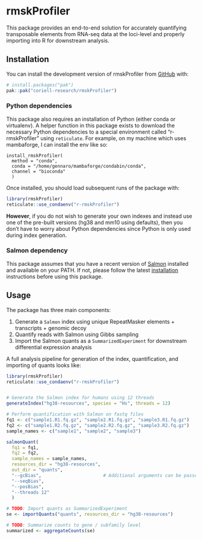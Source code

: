 
<!-- README.md is generated from README.Rmd. Please edit that file -->

# rmskProfiler

<!-- badges: start -->
<!-- badges: end -->

This package provides an end-to-end solution for accurately quantifying
transposable elements from RNA-seq data at the loci-level and properly
importing into R for downstream analysis.

## Installation

You can install the development version of rmskProfiler from
[GitHub](https://github.com/) with:

``` r
# install.packages("pak")
pak::pak("coriell-research/rmskProfiler")
```

### Python dependencies

This package also requires an installation of Python (either conda or
virtualenv). A helper function in this package exists to download the
necessary Python dependencies to a special environment called
“r-rmskProfiler” using `reticulate`. For example, on my machine which
uses mambaforge, I can install the env like so:

    install_rmskProfiler(
      method = "conda",
      conda = "/home/gennaro/mambaforge/condabin/conda",
      channel = "bioconda"
      )

Once installed, you should load subsequent runs of the package with:

``` r
library(rmskProfiler)
reticulate::use_condaenv("r-rmskProfiler")
```

**However**, if you do not wish to generate your own indexes and instead
use one of the pre-built versions (hg38 and mm10 using defaults), then
you don’t have to worry about Python dependencies since Python is only
used during index generation.

### Salmon dependency

This package assumes that you have a recent version of
[Salmon](https://salmon.readthedocs.io/en/latest/salmon.html) installed
and available on your PATH. If not, please follow the latest
[installation](https://salmon.readthedocs.io/en/latest/building.html#binary-releases)
instructions before using this package.

## Usage

The package has three main components:

1.  Generate a `Salmon` index using unique RepeatMasker elements +
    transcripts + genomic decoy
2.  Quantify reads with Salmon using Gibbs sampling
3.  Import the Salmon quants as a `SummarizedExperiment` for downstream
    differential expression analysis

A full analysis pipeline for generation of the index, quantification,
and importing of quants looks like:

``` r
library(rmskProfiler)
reticulate::use_condaenv("r-rmskProfiler")


# Generate the Salmon index for humans using 12 threads
generateIndex("hg38-resources", species = "Hs", threads = 12)

# Perform quantification with Salmon on fastq files
fq1 <- c("sample1.R1.fq.gz", "sample2.R1.fq.gz", "sample3.R1.fq.gz")
fq2 <- c("sample1.R2.fq.gz", "sample2.R2.fq.gz", "sample3.R2.fq.gz")
sample_names <- c("sample1", "sample2", "sample3")

salmonQuant(
  fq1 = fq1, 
  fq2 = fq2, 
  sample_names = sample_names, 
  resources_dir = "hg38-resources", 
  out_dir = "quants", 
  "--gcBias",                       # Additional arguments can be passed as character strings
  "--seqBias",
  "--posBias",
  "--threads 12"
  )

# TODO: Import quants as SummarizedExperiment
se <- importQuants("quants", resources_dir = "hg38-resources")

# TODO: Summarize counts to gene / subfamily level
summarized <- aggregateCounts(se)
```
